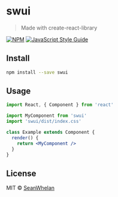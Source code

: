 # swui

> Made with create-react-library

[![NPM](https://img.shields.io/npm/v/swui.svg)](https://www.npmjs.com/package/swui) [![JavaScript Style Guide](https://img.shields.io/badge/code_style-standard-brightgreen.svg)](https://standardjs.com)

## Install

```bash
npm install --save swui
```

## Usage

```jsx
import React, { Component } from 'react'

import MyComponent from 'swui'
import 'swui/dist/index.css'

class Example extends Component {
  render() {
    return <MyComponent />
  }
}
```

## License

MIT © [SeanWhelan](https://github.com/SeanWhelan)
